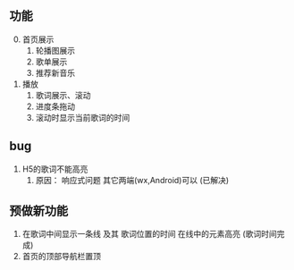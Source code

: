 ## 功能
0. 首页展示
   1. 轮播图展示
   2. 歌单展示
   3. 推荐新音乐
1. 播放
   1. 歌词展示、滚动
   2. 进度条拖动
   3. 滚动时显示当前歌词的时间



## bug
1. H5的歌词不能高亮
   1. 原因： 响应式问题 其它两端(wx,Android)可以  (已解决)


## 预做新功能
1. 在歌词中间显示一条线 及其 歌词位置的时间 在线中的元素高亮 (歌词时间完成)
2. 首页的顶部导航栏置顶